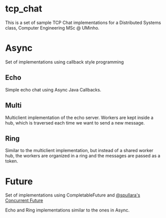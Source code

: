 # tcp_chat

This is a set of sample TCP Chat implementations for a Distributed Systems class, Computer Engineering MSc @ UMinho.

# Async

Set of implementations using callback style programming

## Echo

Simple echo chat using Async Java Callbacks.

## Multi

Multiclient implementation of the echo server. Workers are kept inside a hub, which is traversed each time we want to send a new message.

## Ring

Similar to the multiclient implementation, but instead of a shared worker hub, the workers are organized in a ring and the messages are passed as a token.

# Future

Set of implementations using CompletableFuture and [@spullara's Concurrent Future](https://github.com/spullara/java-future-jdk8)

Echo and Ring implementations similar to the ones in Async.
